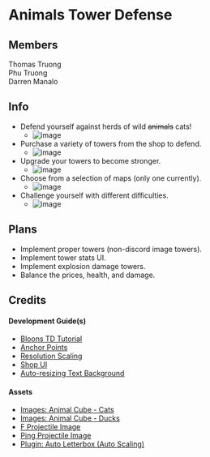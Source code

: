 # Animals Tower Defense
## Members
Thomas Truong\
Phu Truong\
Darren Manalo

## Info
- Defend yourself against herds of wild ~~animals~~ cats!
  - ![image](https://github.com/ThomasQTruong/AnimalsTD/assets/58405482/0bfc0854-88e7-405e-b563-c0a230a19e53)
- Purchase a variety of towers from the shop to defend.
  - ![image](https://github.com/ThomasQTruong/AnimalsTD/assets/58405482/2c1f4e24-78ad-40de-a26f-33083deed597)
- Upgrade your towers to become stronger.
  - ![image](https://github.com/ThomasQTruong/AnimalsTD/assets/58405482/ae51660d-0c57-4c9c-b3e5-46f42078e7f1)
- Choose from a selection of maps (only one currently).
  - ![image](https://github.com/ThomasQTruong/AnimalsTD/assets/58405482/bba88a2e-5afe-45c9-8a11-8a323b467c6f)
- Challenge yourself with different difficulties.
  - ![image](https://github.com/ThomasQTruong/AnimalsTD/assets/58405482/f07d9e9d-b445-49b8-ae50-9218aa82499a)

## Plans
- Implement proper towers (non-discord image towers).
- Implement tower stats UI.
- Implement explosion damage towers.
- Balance the prices, health, and damage.

## Credits
#### Development Guide(s)
- [Bloons TD Tutorial](https://www.youtube.com/watch?v=Iy03ja20qz0)
- [Anchor Points](https://www.youtube.com/watch?v=jcw4cBJbvrc)
- [Resolution Scaling](https://www.youtube.com/watch?v=hXU-ZJb6GHw)
- [Shop UI](https://www.youtube.com/watch?v=1-_-716Ouy8)
- [Auto-resizing Text Background](https://www.youtube.com/watch?v=qlKaFJS6RMg)

#### Assets
- [Images: Animal Cube - Cats](https://assetstore.unity.com/packages/2d/animal-cube-cat-series-2d-asset-208164)
- [Images: Animal Cube - Ducks](https://assetstore.unity.com/packages/2d/animal-cube-duck-series-2d-asset-222908)
- [F Projectile Image](https://stock.adobe.com/search?k=f+grade&asset_id=430383987)
- [Ping Projectile Image](https://tenor.com/view/angryping-grayson-ping-mad-gif-19171743)
- [Plugin: Auto Letterbox (Auto Scaling)](https://assetstore.unity.com/packages/tools/camera/auto-letterbox-56814)
